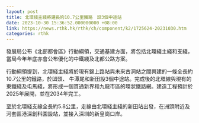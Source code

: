 ```yaml
---
layout: post
title: 北環綫主綫將建長約10.7公里鐵路　設3個中途站
date: 2023-10-30 15:36:52.000000000 +08:00
link: https://news.rthk.hk/rthk/ch/component/k2/1725624-20231030.htm
categories: rthk
---
```


發展局公布《北部都會區》行動綱領，交通基建方面，將包括北環綫主綫和支綫，當局今年年底亦會公布優化的中鐵綫及北都公路方案。

行動綱領提到，北環綫主綫將於現有錦上路站與未來古洞站之間興建的一條全長約10.7公里的鐵路，於凹頭、 牛潭尾和新田設3個中途站。完成後的北環線與現有的東鐵綫及屯馬綫，將形成一個貫通新界和九龍市區的環狀鐵路網。建造工程預計於2025年展開，並在2034年完工。

至於北環綫支線全長約5.8公里，走線由北環綫主綫的新田站出發，在洲頭附近及河套區港深創科園設站，並接入深圳的新皇崗口岸。
